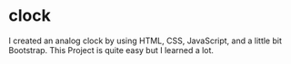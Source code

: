 # clock
I created an analog clock by using HTML, CSS, JavaScript, and a little bit Bootstrap.  This Project is quite easy but I learned a lot.
